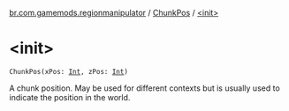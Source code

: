[br.com.gamemods.regionmanipulator](../index.md) / [ChunkPos](index.md) / [&lt;init&gt;](./-init-.md)

# &lt;init&gt;

`ChunkPos(xPos: `[`Int`](https://kotlinlang.org/api/latest/jvm/stdlib/kotlin/-int/index.html)`, zPos: `[`Int`](https://kotlinlang.org/api/latest/jvm/stdlib/kotlin/-int/index.html)`)`

A chunk position. May be used for different contexts but is usually used to indicate the position in the world.

